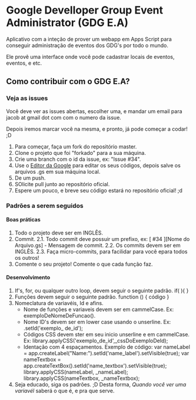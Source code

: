# Google Develloper Group Event Administrator (GDG E.A)

Aplicativo com a inteção de prover um webapp em Apps Script para conseguir administração de eventos dos GDG's por todo o mundo.

Ele provê uma interface onde você pode cadastrar locais de eventos, eventos, e etc.

## Como contribuir com o GDG E.A?

### Veja as issues

Você deve ver as issues abertas, escolher uma, e mandar um email para
jacob at gmail dot com com o numero da issue.

Depois iremos marcar você na mesma, e pronto, já pode começar a codar! ;D

1. Para começar, faça um fork do repositório master.
2. Clone o projeto que foi "forkado" para a sua máquina.
3. Crie uma branch com o id da issue, ex: "Issue #34".
3. Use o [Editor da Google](script.google.com) para editar os seus códigos, depois salve os arquivos .gs em sua máquina local.
4. De um push.
5. SOlicite pull junto ao repositório oficial.
6. Espere um pouco, e breve seu código estará no repositório oficial! ;d

### Padrões a serem seguidos

#### Boas práticas
1. Todo o projeto deve ser em INGLÊS.
2. Commit.
    2.1. Todo commit deve possuir um prefixo, ex: [ #34 ][Nome do Arquivo.gs] - Mensagem de commit.
    2.2. Os commits devem ser em INGLÊS.
    2.3. Faça micro-commits, para facilidar para você epara todos os outros!
3. Comente o seu projeto! Comente o que cada função faz.

#### Desenvolvimento
1. If's, for, ou qualquer outro loop, devem seguir o seguinte padrão. 
    if(  ){
    }
2. Funções devem seguir o seguinte padrão.
    function ()
    {
       código
    }
3. Nomeclatura de variavéis, Id e afins.
    * Nome de funções e variaveis devem ser em cammelCase. Ex: exemploDeNomeDeFuncao().
    * Nome ID's devem ser em lower case usando o unserline. Ex: .setId('exemplo_ de_id');
    * Códigos CSS devem ster em seu inicio unserline e em cammelCase. Ex: library.applyCSS('exemplo_de_id',_cssDoExemploDeId);
    * Identação com 4 espaçamentos.
Exemplo de código:
    var nameLabel = app.createLabel("Name:").setId('name_label').setVisible(true);
    var nameTextbox = app.createTextBox().setId('name_textbox').setVisible(true);
    library.applyCSS(nameLabel, _nameLabel);
    library.applyCSS(nameTextbox, _nameTextbox);
4. Seja educado, siga os padrões. ;D Desta forma, _Quando você ver uma variavél_ saberá o que é, e pra que serve.




